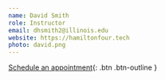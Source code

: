 ```yaml
---
name: David Smith
role: Instructor
email: dhsmith2@illinois.edu
website: https://hamiltonfour.tech
photo: david.png
---
```


[Schedule an appointment](https://calendly.com/davidhamiltonsmith4/uni-high-15-minute-meeting){: .btn .btn-outline }
